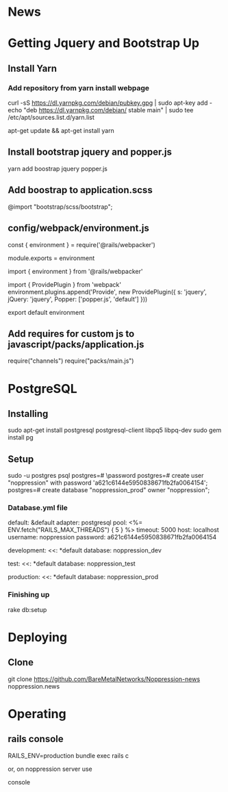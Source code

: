 # News



# Getting Jquery and Bootstrap Up

## Install Yarn

### Add repository from yarn install webpage

curl -sS https://dl.yarnpkg.com/debian/pubkey.gpg | sudo apt-key add -
echo "deb https://dl.yarnpkg.com/debian/ stable main" | sudo tee /etc/apt/sources.list.d/yarn.list

apt-get update && apt-get install yarn

## Install bootstrap jquery and popper.js

yarn add boostrap jquery popper.js

## Add boostrap to application.scss

@import "bootstrap/scss/bootstrap";

## config/webpack/environment.js

const { environment } = require('@rails/webpacker')

module.exports = environment


import { environment } from '@rails/webpacker'

import { ProvidePlugin } from 'webpack'
environment.plugins.append('Provide', 
	new ProvidePlugin({
		s: 'jquery',
		jQuery: 'jquery',
		Popper: ['popper.js', 'default']
	}))

export default environment


## Add requires for custom js to javascript/packs/application.js

require("channels")
require("packs/main.js")


# PostgreSQL 

## Installing

sudo apt-get install postgresql postgresql-client libpq5 libpq-dev
sudo gem install pg

## Setup

sudo -u postgres psql
postgres=# \password
postgres=# create user "noppression" with password 'a621c6144e5950838671fb2fa0064154';
postgres=#  create database "noppression_prod" owner "noppression"; 

### Database.yml file

default: &default
  adapter: postgresql
  pool: <%= ENV.fetch("RAILS_MAX_THREADS") { 5 } %>
  timeout: 5000
  host: localhost
  username: noppression
  password: a621c6144e5950838671fb2fa0064154

development:
  <<: *default
  database: noppression_dev


test:
  <<: *default
  database: noppression_test

production:
  <<: *default
  database: noppression_prod



### Finishing up

rake db:setup


# Deploying 

## Clone

 git clone https://github.com/BareMetalNetworks/Noppression-news noppression.news



 # Operating

 ## rails console

 RAILS_ENV=production bundle exec rails c

 or, on noppression server use

 console 